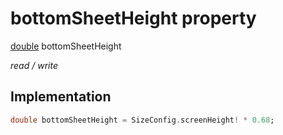 


# bottomSheetHeight property







[double](https://api.flutter.dev/flutter/dart-core/double-class.html) bottomSheetHeight
  
_<span class="feature">read / write</span>_






## Implementation

```dart
double bottomSheetHeight = SizeConfig.screenHeight! * 0.68;
```







